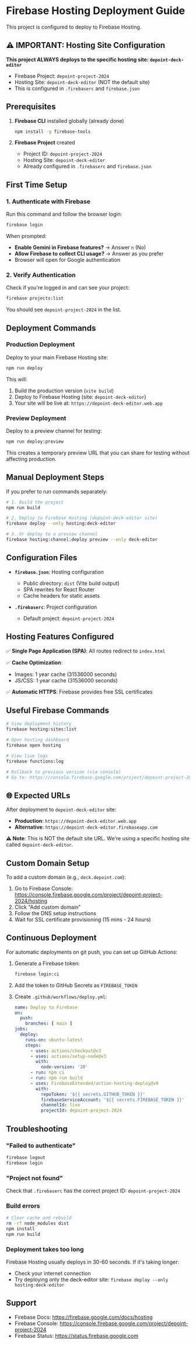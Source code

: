 # Firebase Hosting Deployment Guide

This project is configured to deploy to Firebase Hosting.

## ⚠️ IMPORTANT: Hosting Site Configuration

**This project ALWAYS deploys to the specific hosting site: `depoint-deck-editor`**

- Firebase Project: `depoint-project-2024`
- Hosting Site: `depoint-deck-editor` (NOT the default site)
- This is configured in `.firebaserc` and `firebase.json`

## Prerequisites

1. **Firebase CLI** installed globally (already done)
   ```bash
   npm install -g firebase-tools
   ```

2. **Firebase Project** created
   - Project ID: `depoint-project-2024`
   - Hosting Site: `depoint-deck-editor`
   - Already configured in `.firebaserc` and `firebase.json`

## First Time Setup

### 1. Authenticate with Firebase

Run this command and follow the browser login:

```bash
firebase login
```

When prompted:
- **Enable Gemini in Firebase features?** → Answer `n` (No)
- **Allow Firebase to collect CLI usage?** → Answer as you prefer
- Browser will open for Google authentication

### 2. Verify Authentication

Check if you're logged in and can see your project:

```bash
firebase projects:list
```

You should see `depoint-project-2024` in the list.

## Deployment Commands

### Production Deployment

Deploy to your main Firebase Hosting site:

```bash
npm run deploy
```

This will:
1. Build the production version (`vite build`)
2. Deploy to Firebase Hosting (site: `depoint-deck-editor`)
3. Your site will be live at: `https://depoint-deck-editor.web.app`

### Preview Deployment

Deploy to a preview channel for testing:

```bash
npm run deploy:preview
```

This creates a temporary preview URL that you can share for testing without affecting production.

## Manual Deployment Steps

If you prefer to run commands separately:

```bash
# 1. Build the project
npm run build

# 2. Deploy to Firebase Hosting (depoint-deck-editor site)
firebase deploy --only hosting:deck-editor

# 3. Or deploy to a preview channel
firebase hosting:channel:deploy preview --only deck-editor
```

## Configuration Files

- **`firebase.json`**: Hosting configuration
  - Public directory: `dist` (Vite build output)
  - SPA rewrites for React Router
  - Cache headers for static assets

- **`.firebaserc`**: Project configuration
  - Default project: `depoint-project-2024`

## Hosting Features Configured

✅ **Single Page Application (SPA)**: All routes redirect to `index.html`

✅ **Cache Optimization**:
- Images: 1 year cache (31536000 seconds)
- JS/CSS: 1 year cache (31536000 seconds)

✅ **Automatic HTTPS**: Firebase provides free SSL certificates

## Useful Firebase Commands

```bash
# View deployment history
firebase hosting:sites:list

# Open hosting dashboard
firebase open hosting

# View live logs
firebase functions:log

# Rollback to previous version (via console)
# Go to: https://console.firebase.google.com/project/depoint-project-2024/hosting
```

## 🌐 Expected URLs

After deployment to `depoint-deck-editor` site:
- **Production**: `https://depoint-deck-editor.web.app`
- **Alternative**: `https://depoint-deck-editor.firebaseapp.com`

**⚠️ Note**: This is NOT the default site URL. We're using a specific hosting site called `depoint-deck-editor`.

## Custom Domain Setup

To add a custom domain (e.g., `deck.depoint.com`):

1. Go to Firebase Console: https://console.firebase.google.com/project/depoint-project-2024/hosting
2. Click "Add custom domain"
3. Follow the DNS setup instructions
4. Wait for SSL certificate provisioning (15 mins - 24 hours)

## Continuous Deployment

For automatic deployments on git push, you can set up GitHub Actions:

1. Generate a Firebase token:
   ```bash
   firebase login:ci
   ```

2. Add the token to GitHub Secrets as `FIREBASE_TOKEN`

3. Create `.github/workflows/deploy.yml`:
   ```yaml
   name: Deploy to Firebase
   on:
     push:
       branches: [ main ]
   jobs:
     deploy:
       runs-on: ubuntu-latest
       steps:
         - uses: actions/checkout@v3
         - uses: actions/setup-node@v3
           with:
             node-version: '20'
         - run: npm ci
         - run: npm run build
         - uses: FirebaseExtended/action-hosting-deploy@v0
           with:
             repoToken: '${{ secrets.GITHUB_TOKEN }}'
             firebaseServiceAccount: '${{ secrets.FIREBASE_TOKEN }}'
             channelId: live
             projectId: depoint-project-2024
   ```

## Troubleshooting

### "Failed to authenticate"
```bash
firebase logout
firebase login
```

### "Project not found"
Check that `.firebaserc` has the correct project ID: `depoint-project-2024`

### Build errors
```bash
# Clear cache and rebuild
rm -rf node_modules dist
npm install
npm run build
```

### Deployment takes too long
Firebase Hosting usually deploys in 30-60 seconds. If it's taking longer:
- Check your internet connection
- Try deploying only the deck-editor site: `firebase deploy --only hosting:deck-editor`

## Support

- Firebase Docs: https://firebase.google.com/docs/hosting
- Firebase Console: https://console.firebase.google.com/project/depoint-project-2024
- Firebase Status: https://status.firebase.google.com

